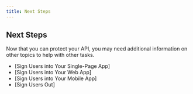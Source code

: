 ```yaml
---
title: Next Steps
---
```

## Next Steps

Now that you can protect your API, you may need additional information on other topics to help with other tasks.

* [Sign Users into Your Single-Page App]
* [Sign Users into Your Web App]
* [Sign Users into Your Mobile App]
* [Sign Users Out]
